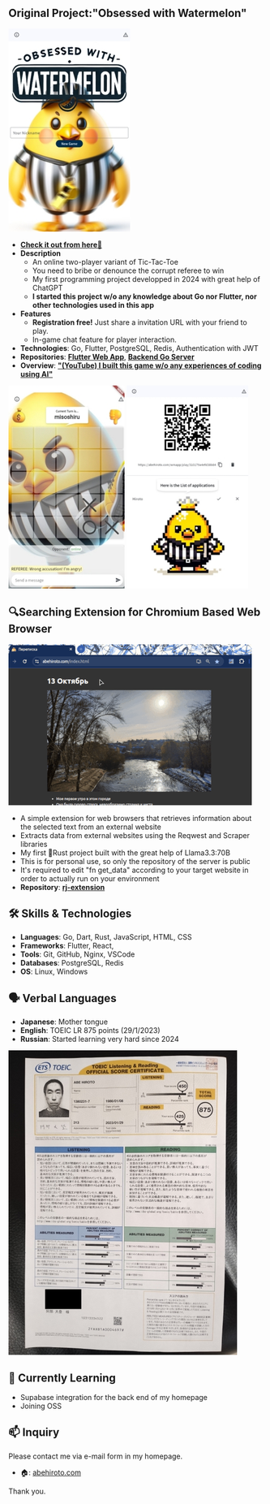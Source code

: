 ## Original Project:"Obsessed with Watermelon"
[![Obsessed with Watermelon](https://github.com/AbeHiroto/AbeHiroto/blob/main/gh_prof05.jpg)](https://abehiroto.com/wmapp)
- **[Check it out from here🍉](https://abehiroto.com/wmapp)**
- **Description**
  - An online two-player variant of Tic-Tac-Toe
  - You need to bribe or denounce the corrupt referee to win
  - My first programming project developped in 2024 with great help of ChatGPT
  - **I started this project w/o any knowledge about Go nor Flutter, nor other technologies used in this app**
- **Features**
  - **Registration free!** Just share a invitation URL with your friend to play.
  - In-game chat feature for player interaction.
- **Technologies**: Go, Flutter, PostgreSQL, Redis, Authentication with JWT
- **Repositories**: **[Flutter Web App](https://github.com/AbeHiroto/watermelon-app)**, **[Backend Go Server](https://github.com/AbeHiroto/watermelon-server)**
- **Overview**: **["(YouTube) I built this game w/o any experiences of coding using AI"](https://www.youtube.com/watch?v=NrmGaaONEmw)**
 
<div align="left">
  <img src="https://github.com/AbeHiroto/AbeHiroto/blob/main/gh_prof06.jpg" alt="Obsessed with Watermelon 1" height="400"/>
  <img src="https://github.com/AbeHiroto/AbeHiroto/blob/main/gh_prof07.jpg" alt="Obsessed with Watermelon 2" height="400"/>
</div>

## 🔍Searching Extension for Chromium Based Web Browser
![Word Search Browser Extension](https://github.com/AbeHiroto/AbeHiroto/blob/main/20241224_rus_ex_480.gif)
- A simple extension for web browsers that retrieves information about the selected text from an external website
- Extracts data from external websites using the Reqwest and Scraper libraries
- My first 🦀Rust project built with the great help of Llama3.3:70B
- This is for personal use, so only the repository of the server is public
- It's required to edit "fn get_data" according to your target website in order to actually run on your environment
- **Repository**: **[rj-extension](https://github.com/AbeHiroto/rj-ex-backend)**

## 🛠️ Skills & Technologies

- **Languages**: Go, Dart, Rust, JavaScript, HTML, CSS
- **Frameworks**: Flutter, React,
- **Tools**: Git, GitHub, Nginx, VSCode
- **Databases**: PostgreSQL, Redis
- **OS**: Linux, Windows

## 🗣️ Verbal Languages

- **Japanese**: Mother tongue
- **English**: TOEIC LR 875 points (29/1/2023)
- **Russian**: Started learning very hard since 2024

![toeic](https://github.com/AbeHiroto/AbeHiroto/blob/main/gh_prof08.jpg)

## 🌱 Currently Learning

- Supabase integration for the back end of my homepage
- Joining OSS

## 📫 Inquiry
Please contact me via e-mail form in my homepage.

- 🏠: [abehiroto.com](https://abehiroto.com)

Thank you.

